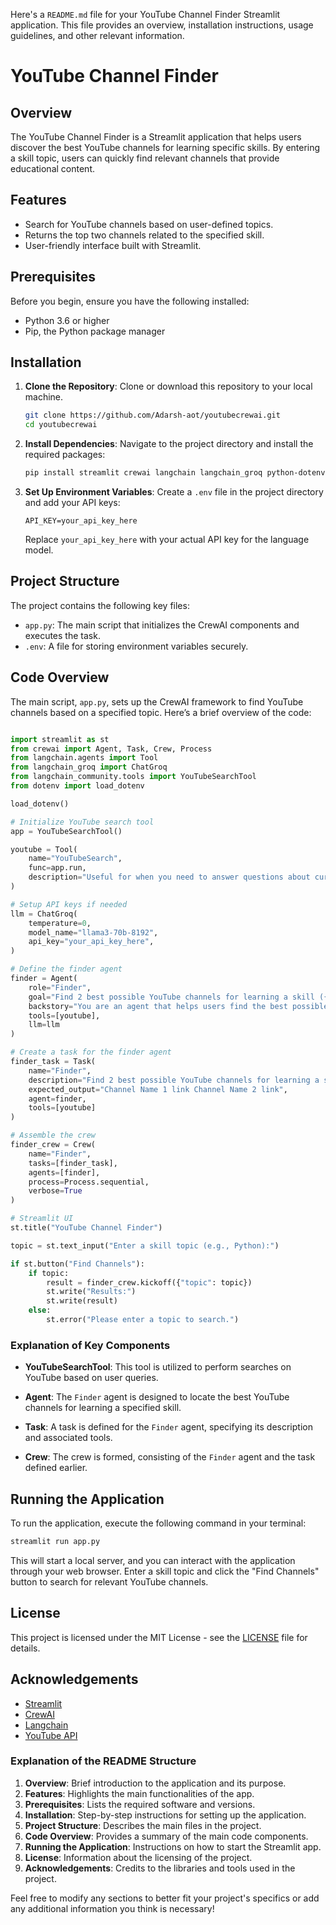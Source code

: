 Here's a `README.md` file for your YouTube Channel Finder Streamlit application. This file provides an overview, installation instructions, usage guidelines, and other relevant information.


# YouTube Channel Finder

## Overview

The YouTube Channel Finder is a Streamlit application that helps users discover the best YouTube channels for learning specific skills. By entering a skill topic, users can quickly find relevant channels that provide educational content.

## Features

- Search for YouTube channels based on user-defined topics.
- Returns the top two channels related to the specified skill.
- User-friendly interface built with Streamlit.

## Prerequisites

Before you begin, ensure you have the following installed:

- Python 3.6 or higher
- Pip, the Python package manager

## Installation

1. **Clone the Repository**: 
   Clone or download this repository to your local machine.

   ```bash
   git clone https://github.com/Adarsh-aot/youtubecrewai.git
   cd youtubecrewai
   ```

2. **Install Dependencies**: 
   Navigate to the project directory and install the required packages:

   ```bash
   pip install streamlit crewai langchain langchain_groq python-dotenv
   ```

3. **Set Up Environment Variables**: 
   Create a `.env` file in the project directory and add your API keys:

   ```
   API_KEY=your_api_key_here
   ```

   Replace `your_api_key_here` with your actual API key for the language model.

## Project Structure

The project contains the following key files:

- `app.py`: The main script that initializes the CrewAI components and executes the task.
- `.env`: A file for storing environment variables securely.

## Code Overview

The main script, `app.py`, sets up the CrewAI framework to find YouTube channels based on a specified topic. Here’s a brief overview of the code:
```python

import streamlit as st
from crewai import Agent, Task, Crew, Process
from langchain.agents import Tool
from langchain_groq import ChatGroq
from langchain_community.tools import YouTubeSearchTool
from dotenv import load_dotenv

load_dotenv()

# Initialize YouTube search tool
app = YouTubeSearchTool()

youtube = Tool(
    name="YouTubeSearch",
    func=app.run,
    description="Useful for when you need to answer questions about current events. Input should be a search query.",
)

# Setup API keys if needed
llm = ChatGroq(
    temperature=0,
    model_name="llama3-70b-8192",
    api_key="your_api_key_here",
)

# Define the finder agent
finder = Agent(
    role="Finder",
    goal="Find 2 best possible YouTube channels for learning a skill ({topic}) from YouTube.",
    backstory="You are an agent that helps users find the best possible YouTube channels for learning a skill ({topic}).",
    tools=[youtube],
    llm=llm 
)

# Create a task for the finder agent
finder_task = Task(
    name="Finder",
    description="Find 2 best possible YouTube channels for learning a skill ({topic}) from YouTube.",
    expected_output="Channel Name 1 link Channel Name 2 link",
    agent=finder,
    tools=[youtube]
)

# Assemble the crew
finder_crew = Crew(
    name="Finder",
    tasks=[finder_task],
    agents=[finder], 
    process=Process.sequential,
    verbose=True
)

# Streamlit UI
st.title("YouTube Channel Finder")

topic = st.text_input("Enter a skill topic (e.g., Python):")

if st.button("Find Channels"):
    if topic:
        result = finder_crew.kickoff({"topic": topic})
        st.write("Results:")
        st.write(result)
    else:
        st.error("Please enter a topic to search.")
```

### Explanation of Key Components

- **YouTubeSearchTool**: This tool is utilized to perform searches on YouTube based on user queries.
  
- **Agent**: The `Finder` agent is designed to locate the best YouTube channels for learning a specified skill.

- **Task**: A task is defined for the `Finder` agent, specifying its description and associated tools.

- **Crew**: The crew is formed, consisting of the `Finder` agent and the task defined earlier.

## Running the Application

To run the application, execute the following command in your terminal:

```bash
streamlit run app.py
```

This will start a local server, and you can interact with the application through your web browser. Enter a skill topic and click the "Find Channels" button to search for relevant YouTube channels.

## License

This project is licensed under the MIT License - see the [LICENSE](LICENSE) file for details.

## Acknowledgements

- [Streamlit](https://streamlit.io/)
- [CrewAI](https://crewai.com/)
- [Langchain](https://langchain.com/)
- [YouTube API](https://developers.google.com/youtube/v3)



### Explanation of the README Structure

1. **Overview**: Brief introduction to the application and its purpose.
2. **Features**: Highlights the main functionalities of the app.
3. **Prerequisites**: Lists the required software and versions.
4. **Installation**: Step-by-step instructions for setting up the application.
5. **Project Structure**: Describes the main files in the project.
6. **Code Overview**: Provides a summary of the main code components.
7. **Running the Application**: Instructions on how to start the Streamlit app.
8. **License**: Information about the licensing of the project.
9. **Acknowledgements**: Credits to the libraries and tools used in the project.

Feel free to modify any sections to better fit your project's specifics or add any additional information you think is necessary!
